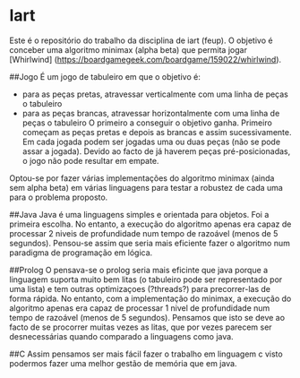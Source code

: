 # Iart
Este é o repositório do trabalho da disciplina de iart (feup).
O objetivo é conceber uma algoritmo minimax (alpha beta) que permita jogar [Whirlwind] (https://boardgamegeek.com/boardgame/159022/whirlwind).

##Jogo
É um jogo de tabuleiro em que o objetivo é:
- para as peças pretas, atravessar verticalmente com uma linha de peças o tabuleiro
- para as peças brancas, atravessar horizontalmente com uma linha de peças o tabuleiro
O primeiro a conseguir o objetivo ganha.
Primeiro começam as peças pretas e depois as brancas e assim sucessivamente.
Em cada jogada podem ser jogadas uma ou duas peças (não se pode assar a jogada).
Devido ao facto de já haverem peças pré-posicionadas, o jogo não pode resultar em empate.

Optou-se por fazer várias implementações do algoritmo minimax (ainda sem alpha beta) em várias linguagens para testar a robustez de cada uma para o problema proposto.

##Java
Java é uma linguagens simples e orientada para objetos. Foi a primeira escolha. No entanto, a execução do algoritmo apenas era capaz de processar 2 niveis de profundidade num tempo de razoável (menos de 5 segundos). Pensou-se assim que seria mais eficiente fazer o algoritmo num paradigma de programação em lógica.

##Prolog
O pensava-se o prolog seria mais eficinte que java porque a linguagem suporta muito bem litas (o tabuleiro pode ser representado por uma lista) e tem outras optimizaçoes (?threads?) para precorrer-las de forma rápida. No entanto, com a implementação do minimax, a execução do algoritmo apenas era capaz de processar 1 nivel de profundidade num tempo de razoável (menos de 5 segundos). Pensamos que isto se deve ao facto de se procorrer muitas vezes as litas, que por vezes parecem ser desnecessárias quando comparado a linguagens como java.

##C
Assim pensamos ser mais fácil fazer o trabalho em linguagem c visto podermos fazer uma melhor gestão de memória que em java.
